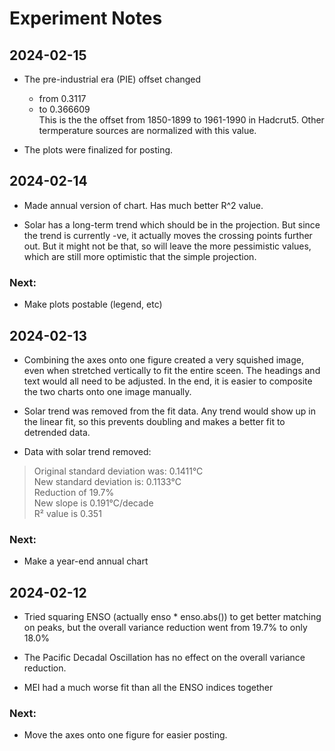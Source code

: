 # Experiment Notes

## 2024-02-15

* The pre-industrial era (PIE) offset changed  
    * from 0.3117  
    * to 0.366609  
  This is the the offset from 1850-1899 to 1961-1990 in Hadcrut5. Other termperature
  sources are normalized with this value.
  
* The plots were finalized for posting.

## 2024-02-14

* Made annual version of chart. Has much better R^2 value.

* Solar has a long-term trend which should be in the projection. But since the
trend is currently -ve, it actually moves the crossing points further out. But
it might not be that, so will leave the more pessimistic values, which are still
more optimistic that the simple projection.

### Next:

* Make plots postable (legend, etc)

## 2024-02-13

* Combining the axes onto one figure created a very squished image, even when
stretched vertically to fit the entire sceen. The headings and text would all
need to be adjusted. In the end, it is easier to composite the two charts onto
one image manually.

* Solar trend was removed from the fit data. Any trend would show up in the
linear fit, so this prevents doubling and makes a better fit to detrended 
data.

* Data with solar trend removed:  
> Original standard deviation was: 0.1411°C  
> New standard deviation is: 0.1133°C  
> Reduction of 19.7%  
> New slope is 0.191°C/decade  
> R² value is 0.351  

### Next:

* Make a year-end annual chart

## 2024-02-12

* Tried squaring ENSO (actually enso * enso.abs()) to get better matching on
peaks, but the overall variance reduction went from 19.7% to only 18.0%

* The Pacific Decadal Oscillation has no effect on the overall variance
reduction.

* MEI had a much worse fit than all the ENSO indices together

### Next:

* Move the axes onto one figure for easier posting.
